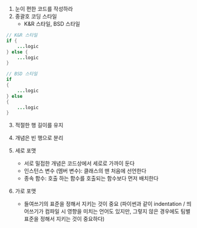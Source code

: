 1. 눈이 편한 코드를 작성하라
2. 중괄호 코딩 스타일
	- K&R 스타일, BSD 스타일

```java
// K&R 스타일
if {
	...logic
} else {
	...logic
}

// BSD 스타일
if
{
	...logic
} else
{
	...logic
}
```

3. 적절한 행 길이를 유지
4. 개념은 빈 행으로 분리
5. 세로 포맷
	- 서로 밀접한 개념은 코드상에서 세로로 가까이 둔다
	- 인스턴스 변수 (멤버 변수): 클래스의 맨 처음에 선언한다
	- 종속 함수: 호출 하는 함수를 호출되는 함수보다 먼저 배치한다

6. 가로 포맷
	- 들여쓰기의 표준을 정해서 지키는 것이 중요 (파이썬과 같이 indentation / 띄어쓰기가 컴파일 시 영향을 미치는 언어도 있지만, 그렇지 않은 경우에도 팀별 표준을 정해서 지키는 것이 중요하다)
